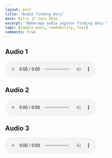 ```yaml
---
layout: post
title: "Audio finding dory"
date: Rilis 17 Juni 2016
excerpt: "Beberapa audio seputar finding doly."
tags: [sample post, readability, test]
comments: true
---
```


## Audio 1

<audio controls>
  <source src="/ab.ogg" type="audio/ogg">
Your browser does not support the audio element.
</audio>

## Audio 2

<audio controls>
  <source src="//ab.ogg" type="audio/ogg">
Your browser does not support the audio element.
</audio>

## Audio 3

<audio controls>
  <source src="ab.ogg" type="audio/ogg">
Your browser does not support the audio element.
</audio>


